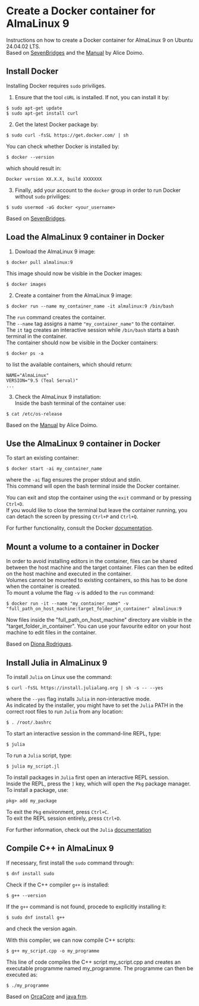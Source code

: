 # Create a Docker container for AlmaLinux 9   
Instructions on how to create a Docker container for AlmaLinux 9 on Ubuntu 24.04.02 LTS.  
Based on [SevenBridges](https://docs.sevenbridges.com/docs/install-docker-on-linux) and the [Manual](https://alicedoimo.github.io/docker-almalinux-guide/) by Alice Doimo.

## Install Docker  

Installing Docker requires `sudo` priviliges.

1. Ensure that the tool `cURL` is installed. If not, you can install it by:  
```
$ sudo apt-get update  
$ sudo apt-get install curl  
```
2. Get the latest Docker package by:  
```
$ sudo curl -fsSL https://get.docker.com/ | sh  
```  
You can check whether Docker is installed by:  
```
$ docker --version  
```  
which should result in:  
```
Docker version XX.X.X, build XXXXXXX
```  
3. Finally, add your account to the `docker` group in order to run Docker without `sudo` priviliges:  
```
$ sudo usermod -aG docker <your_username>
```  
  
Based on [SevenBridges](https://docs.sevenbridges.com/docs/install-docker-on-linux).

## Load the AlmaLinux 9 container in Docker  

1. Dowload the AlmaLinux 9 image:  
```
$ docker pull almalinux:9
```  
This image should now be visible in the Docker images:  
```
$ docker images
```  
2. Create a container from the AlmaLinux 9 image:  
```
$ docker run --name my_container_name -it almalinux:9 /bin/bash
```  
The `run` command creates the container.  
The `--name` tag assigns a name `"my_container_name"` to the container.  
The `it` tag creates an interactive session while `/bin/bash` starts a bash terminal in the container.  
The container should now be visible in the Docker containers:  
```
$ docker ps -a
```  
to list the available containers, which should return:  
```
NAME="AlmaLinux"    
VERSION="9.5 (Teal Serval)"  
...
``` 
3. Check the AlmaLinux 9 installation:  
Inside the bash terminal of the container use:  
```
$ cat /etc/os-release
```   
  
Based on the [Manual](https://alicedoimo.github.io/docker-almalinux-guide/) by Alice Doimo.

## Use the AlmaLinux 9 container in Docker  

To start an existing container:  
```
$ docker start -ai my_container_name
```  
where the `-ai` flag ensures the proper stdout and stdin.  
This command will open the bash terminal inside the Docker container. 

You can exit and stop the container using the `exit` command or by pressing `Ctrl+D`.  
If you would like to close the terminal but leave the container running, you can detach the screen by pressing `Ctrl+P` and `Ctrl+Q`.  
  
For further functionality, consult the Docker [documentation](https://docs.docker.com/reference/).

## Mount a volume to a container in Docker

In order to avoid installing editors in the container, files can be shared between the host machine and the target container. Files can then be edited on the host machine and executed in the container.  
Volumes cannot be mounted to existing containers, so this has to be done when the container is created.  
To mount a volume the flag `-v` is added to the `run` command:  
```
$ docker run -it --name "my_container_name" -v "full_path_on_host_machine:target_folder_in_container" almalinux:9
```  
Now files inside the "full_path_on_host_machine" directory are visible in the "target_folder_in_container". You can use your favourite editor on your host machine to edit files in the container.  
  
Based on [Diona Rodrigues](https://dionarodrigues.dev/blog/how-to-use-docker-images-containers-volumes-and-bind-mounts).

## Install Julia in AlmaLinux 9

To install `Julia` on Linux use the command:  

```
$ curl -fsSL https://install.julialang.org | sh -s -- --yes
```  
where the `--yes` flag installs `Julia` in non-interactive mode.   
As indicated by the installer, you might have to set the `Julia` PATH in the correct root files to run `Julia` from any location:  
```
$ . /root/.bashrc
```   
  
To start an interactive session in the command-line REPL, type:
```
$ julia
```  
To run a `Julia` script, type:  
```
$ julia my_script.jl
```  
  
To install packages in `Julia` first open an interactive REPL session.  
Inside the REPL, press the `]` key, which will open the `Pkg` package manager.  
To install a package, use:  
```
pkg> add my_package 
```  
To exit the `Pkg` environment, press `Ctrl+C`.  
To exit the REPL session entirely, press `Ctrl+D`.  
  
For further information, check out the `Julia` [documentation](https://docs.julialang.org/en/v1/)

## Compile C++ in AlmaLinux 9

If necessary, first install the `sudo` command through:  
```
$ dnf install sudo
```  
Check if the C++ compiler `g++` is installed:   
```
$ g++ --version
```  
If the `g++` command is not found, procede to explicitly installing it:  
```
$ sudo dnf install g++
```  
and check the version again.  

With this compiler, we can now compile C++ scripts:  
```
$ g++ my_script.cpp -o my_programme
```  
This line of code compiles the C++ script my_script.cpp and creates an executable programme named my_programme. The programme can then be executed as:  
```
$ ./my_programme
```  
  
Based on [OrcaCore](https://orcacore.com/install-gcc-compiler-almalinux-9/) and [java frm](https://www.youtube.com/watch?v=m05leBnnVZU).